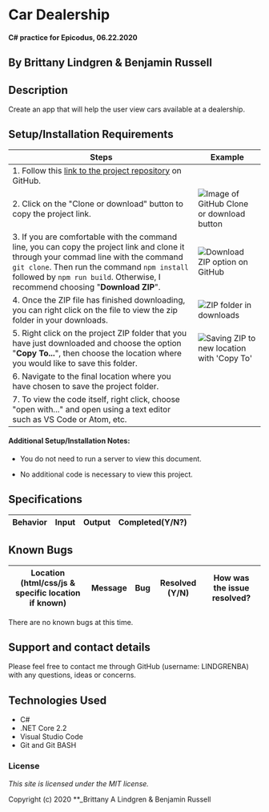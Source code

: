# Car Dealership

#### C# practice for Epicodus, 06.22.2020

## By Brittany Lindgren & Benjamin Russell

## Description

Create an app that will help the user view cars available at a dealership.

## Setup/Installation Requirements

| Steps | Example |
| -------- | ----- |
|  1. Follow this [link to the project repository](https://github.com/LINDGRENBA/ping-pong-2) on GitHub.   |    |    
|  2. Click on the "Clone or download" button to copy the project link.   |   ![Image of GitHub Clone or download button](img/readme/clone-download-button.PNG)   |   
|  3. If you are comfortable with the command line, you can copy the project link and clone it through your commad line with the command `git clone`. Then run the command `npm install` followed by `npm run build`. Otherwise, I recommend choosing "**Download ZIP**".   |   ![Download ZIP option on GitHub](img/readme/download-zip.PNG)  |   
|   4. Once the ZIP file has finished downloading, you can right click on the file to view the zip folder in your downloads.   |   ![ZIP folder in downloads](img/readme/zip-folder.PNG)  |   
|  5. Right click on the project ZIP folder that you have just downloaded and choose the option "**Copy To...**", then choose the location where you would like to save this folder.    |   ![Saving ZIP to new location with 'Copy To'](img/readme/copy-to.PNG)  |   
|  6. Navigate to the final location where you have chosen to save the project folder.   |     |   
|  7. To view the code itself, right click, choose "open with..." and open using a text editor such as VS Code or Atom, etc.   |     |


#### Additional Setup/Installation Notes:

* You do not need to run a server to view this document.

* No additional code is necessary to view this project.   

## Specifications

| Behavior | Input | Output |  Completed(Y/N?)  |
| -------- | ----- | ------ | -------- |


## Known Bugs

| Location (html/css/js & specific location if known) |  Message  | Bug | Resolved (Y/N) |  How was the issue resolved?  |
| ------- | ----- | ------ | ------ | --------- |
There are no known bugs at this time.


## Support and contact details

Please feel free to contact me through GitHub (username: LINDGRENBA) with any questions, ideas or concerns.  

## Technologies Used

* C#
* .NET Core 2.2
* Visual Studio Code 
* Git and Git BASH 


### License

*This site is licensed under the MIT license.*

Copyright (c) 2020 **_Brittany A Lindgren & Benjamin Russell 